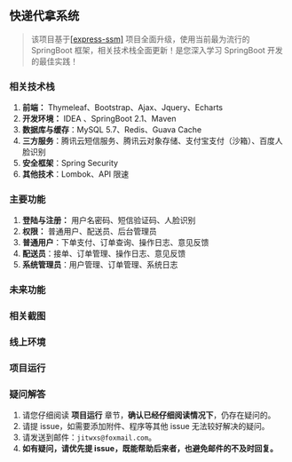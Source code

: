 ## 快递代拿系统

> 该项目基于[[express-ssm]](https://github.com/jitwxs/express-ssm) 项目全面升级，使用当前最为流行的 SpringBoot 框架，相关技术栈全面更新！是您深入学习 SpringBoot 开发的最佳实践！

### 相关技术栈

1. **前端：** Thymeleaf、Bootstrap、Ajax、Jquery、Echarts
2. **开发环境：** IDEA 、SpringBoot 2.1、Maven
3. **数据库与缓存**：MySQL 5.7、Redis、Guava Cache
4. **三方服务**：腾讯云短信服务、腾讯云对象存储、支付宝支付（沙箱）、百度人脸识别
5. **安全框架**：Spring Security
6. **其他技术**：Lombok、API 限速

### 主要功能

1. **登陆与注册：** 用户名密码、短信验证码、人脸识别
2. **权限：** 普通用户、配送员、后台管理员
3. **普通用户**：下单支付、订单查询、操作日志、意见反馈
4. **配送员**：接单、订单管理、操作日志、意见反馈
5. **系统管理员**：用户管理、订单管理、系统日志

### 未来功能



### 相关截图



### 线上环境



### 项目运行



### 疑问解答

1. 请您仔细阅读 **项目运行** 章节，**确认已经仔细阅读情况下**，仍存在疑问的。
2. 请提 issue，如需要添加附件、程序等其他 issue 无法较好解决的疑问。
3. 请发送到邮件：`jitwxs@foxmail.com`。
4. **如有疑问，请优先提 issue，既能帮助后来者，也避免邮件的不及时回复。**
